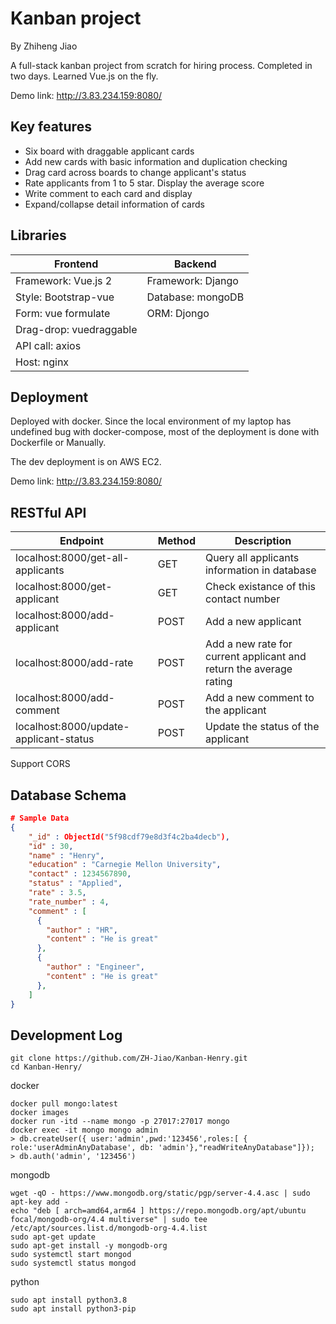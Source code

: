 # Kanban project

By Zhiheng Jiao

A full-stack kanban project from scratch for hiring process. Completed in two days. Learned Vue.js on the fly.

Demo link: http://3.83.234.159:8080/

## Key features

- Six board with draggable applicant cards
- Add new cards with basic information and duplication checking
- Drag card across boards to change applicant's status
- Rate applicants from 1 to 5 star. Display the average score
- Write comment to each card and display
- Expand/collapse detail information of cards

## Libraries
| Frontend                | Backend           |
| ----------------------- | ----------------- |
| Framework: Vue.js 2     | Framework: Django |
| Style: Bootstrap-vue    | Database: mongoDB |
| Form: vue formulate     | ORM: Djongo       |
| Drag-drop: vuedraggable |                   |
| API call: axios         |                   |
| Host: nginx             |                   |

## Deployment

Deployed with docker. Since the local environment of my laptop has undefined bug with docker-compose, most of the deployment is done with Dockerfile or Manually.

The dev deployment is on AWS EC2.

Demo link: http://3.83.234.159:8080/

## RESTful API

| Endpoint                               | Method | Description                                                  |
| -------------------------------------- | ------ | ------------------------------------------------------------ |
| localhost:8000/get-all-applicants      | GET    | Query all applicants information in database                 |
| localhost:8000/get-applicant           | GET    | Check existance of this contact number                       |
| localhost:8000/add-applicant           | POST   | Add a new applicant                                          |
| localhost:8000/add-rate                | POST   | Add a new rate for current applicant and return the average rating |
| localhost:8000/add-comment             | POST   | Add a new comment to the applicant                           |
| localhost:8000/update-applicant-status | POST   | Update the status of the applicant                           |

Support CORS

## Database Schema

```json
# Sample Data
{
    "_id" : ObjectId("5f98cdf79e8d3f4c2ba4decb"),
    "id" : 30,
    "name" : "Henry",
    "education" : "Carnegie Mellon University",
    "contact" : 1234567890,
    "status" : "Applied",
    "rate" : 3.5,
    "rate_number" : 4,
    "comment" : [
      {
        "author" : "HR",
      	"content" : "He is great"
      },
      {
        "author" : "Engineer",
      	"content" : "He is great"
      },
    ]
}
```



## Development Log





```
git clone https://github.com/ZH-Jiao/Kanban-Henry.git
cd Kanban-Henry/

```

docker

```
docker pull mongo:latest
docker images
docker run -itd --name mongo -p 27017:27017 mongo
docker exec -it mongo mongo admin
> db.createUser({ user:'admin',pwd:'123456',roles:[ { role:'userAdminAnyDatabase', db: 'admin'},"readWriteAnyDatabase"]});
> db.auth('admin', '123456')
```



mongodb

```
wget -qO - https://www.mongodb.org/static/pgp/server-4.4.asc | sudo apt-key add -
echo "deb [ arch=amd64,arm64 ] https://repo.mongodb.org/apt/ubuntu focal/mongodb-org/4.4 multiverse" | sudo tee /etc/apt/sources.list.d/mongodb-org-4.4.list
sudo apt-get update
sudo apt-get install -y mongodb-org
sudo systemctl start mongod
sudo systemctl status mongod
```

python

```
sudo apt install python3.8
sudo apt install python3-pip
```

